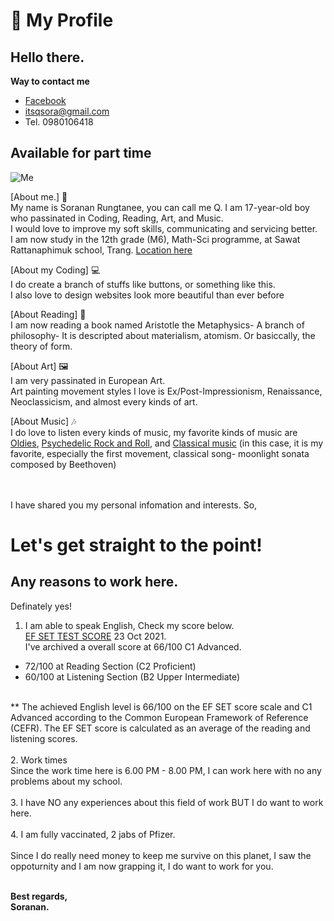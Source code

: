 # :boy: My Profile 
## Hello there.
**Way to contact me**
- [Facebook](https://www.facebook.com/itsqsora/) <br>
- itsqsora@gmail.com <br>
- Tel. 0980106418 <br>

## Available for part time

![Me](https://scontent.fhdy2-1.fna.fbcdn.net/v/t39.30808-6/258555634_940600316549714_6641314165774002953_n.jpg?_nc_cat=103&ccb=1-5&_nc_sid=730e14&_nc_ohc=LdLCdFs7tHgAX9v_4vs&_nc_ht=scontent.fhdy2-1.fna&oh=e36769b86234745879fbf198687ab41f&oe=619BABFC)

[About me.] :boy: <br>
My name is Soranan Rungtanee, you can call me Q. I am 17-year-old boy who passinated in Coding, Reading, Art, and Music. <br> I would love to improve my soft skills, communicating and servicing better.<br>
I am now study in the 12th grade (M6), Math-Sci programme, at Sawat Rattanaphimuk school, Trang. [Location here](https://www.google.com/maps/place/Sawat+Rattanapimuk+School/@7.5594792,99.6935307,17z/data=!3m1!4b1!4m5!3m4!1s0x304d8f12273f03f3:0x78ab1bef5fe68d87!8m2!3d7.5594792!4d99.6957194)

[About my Coding] 💻 <br>
I do create a branch of stuffs like buttons, or something like this. <br>
I also love to design websites look more beautiful than ever before

[About Reading] 📖 <br>
I am now reading a book named Aristotle the Metaphysics- A branch of philosophy- It is descripted about materialism, atomism. Or basiccally, the theory of form.

[About Art] 🖼️ <br>
I am very passinated in European Art. <br>
Art painting movement styles I love is Ex/Post-Impressionism, Renaissance, Neoclassicism, and almost every kinds of art.

[About Music] 🎶 <br>
I do love to listen every kinds of music, my favorite kinds of music are [Oldies](https://www.youtube.com/watch?v=-BCX7hN3Tg0&list=RDEMBEtDorterq8DOxTpreL_ag&start_radio=1&ab_channel=JimReeves-Topic), [Psychedelic Rock and Roll](https://www.youtube.com/watch?v=HW-lXjOyUWo&list=OLAK5uy_l1x-JAx0w53suECoCI0YJtW6VB8DBQWRQ&ab_channel=PinkFloyd-Topic), and [Classical music](https://www.youtube.com/watch?v=4Tr0otuiQuU&ab_channel=andrearomano) (in this case, it is my favorite, especially the first movement, classical song- moonlight sonata composed by Beethoven)


<br><br> I have shared you my personal infomation and interests. So,
# Let's get straight to the point!
## Any reasons to work here.
Definately yes! <br> 
1) I am able to speak English, Check my score below. <br>
 [EF SET TEST SCORE](https://www.efset.org/cert/1esFvo) 23 Oct 2021. <br>
 I've archived a overall score at 66/100 C1 Advanced.
 - 72/100 at Reading Section (C2 Proficient)
 - 60/100 at Listening Section (B2 Upper Intermediate) 
  <br>
** The achieved English level is 66/100 on the EF SET score scale and C1 Advanced according to the Common European Framework of Reference (CEFR). The EF SET score is calculated as an average of the reading and listening scores.
<br><br>
2. Work times <br>
Since the work time here is 6.00 PM - 8.00 PM, I can work here with no any problems about my school.
<br><br>
3. I have NO any experiences about this field of work  BUT I do want to work here.
<br><br>
4. I am fully vaccinated, 2 jabs of Pfizer.
<br><br>
Since I do really need money to keep me survive on this planet, I saw the oppoturnity and I am now grapping it, I do want to work for you.
<br>
<br>

<b>Best regards,<br>
Soranan.

